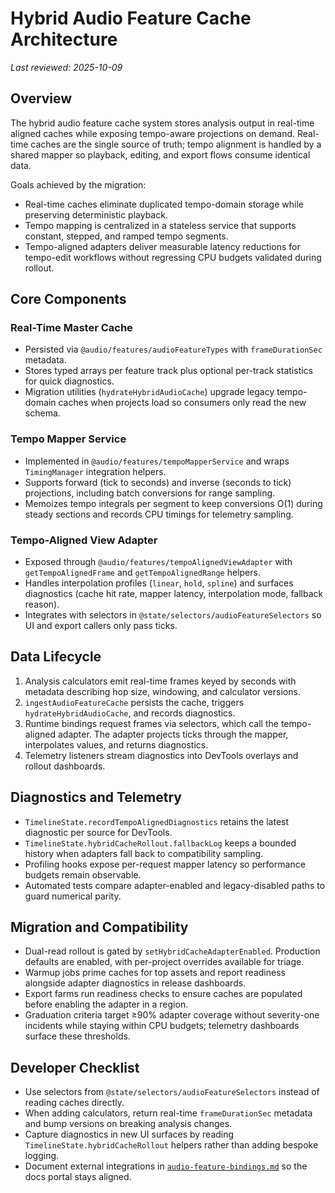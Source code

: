 # Hybrid Audio Feature Cache Architecture

_Last reviewed: 2025-10-09_

## Overview

The hybrid audio feature cache system stores analysis output in real-time aligned caches while
exposing tempo-aware projections on demand. Real-time caches are the single source of truth; tempo
alignment is handled by a shared mapper so playback, editing, and export flows consume identical
data.

Goals achieved by the migration:

- Real-time caches eliminate duplicated tempo-domain storage while preserving deterministic playback.
- Tempo mapping is centralized in a stateless service that supports constant, stepped, and ramped
  tempo segments.
- Tempo-aligned adapters deliver measurable latency reductions for tempo-edit workflows without
  regressing CPU budgets validated during rollout.

## Core Components

### Real-Time Master Cache

- Persisted via `@audio/features/audioFeatureTypes` with `frameDurationSec` metadata.
- Stores typed arrays per feature track plus optional per-track statistics for quick diagnostics.
- Migration utilities (`hydrateHybridAudioCache`) upgrade legacy tempo-domain caches when projects load
  so consumers only read the new schema.

### Tempo Mapper Service

- Implemented in `@audio/features/tempoMapperService` and wraps `TimingManager` integration helpers.
- Supports forward (tick to seconds) and inverse (seconds to tick) projections, including batch
  conversions for range sampling.
- Memoizes tempo integrals per segment to keep conversions O(1) during steady sections and records CPU
  timings for telemetry sampling.

### Tempo-Aligned View Adapter

- Exposed through `@audio/features/tempoAlignedViewAdapter` with `getTempoAlignedFrame` and
  `getTempoAlignedRange` helpers.
- Handles interpolation profiles (`linear`, `hold`, `spline`) and surfaces diagnostics (cache hit rate,
  mapper latency, interpolation mode, fallback reason).
- Integrates with selectors in `@state/selectors/audioFeatureSelectors` so UI and export callers only
  pass ticks.

## Data Lifecycle

1. Analysis calculators emit real-time frames keyed by seconds with metadata describing hop size,
   windowing, and calculator versions.
2. `ingestAudioFeatureCache` persists the cache, triggers `hydrateHybridAudioCache`, and records
   diagnostics.
3. Runtime bindings request frames via selectors, which call the tempo-aligned adapter. The adapter
   projects ticks through the mapper, interpolates values, and returns diagnostics.
4. Telemetry listeners stream diagnostics into DevTools overlays and rollout dashboards.

## Diagnostics and Telemetry

- `TimelineState.recordTempoAlignedDiagnostics` retains the latest diagnostic per source for DevTools.
- `TimelineState.hybridCacheRollout.fallbackLog` keeps a bounded history when adapters fall back to
  compatibility sampling.
- Profiling hooks expose per-request mapper latency so performance budgets remain observable.
- Automated tests compare adapter-enabled and legacy-disabled paths to guard numerical parity.

## Migration and Compatibility

- Dual-read rollout is gated by `setHybridCacheAdapterEnabled`. Production defaults are enabled, with
  per-project overrides available for triage.
- Warmup jobs prime caches for top assets and report readiness alongside adapter diagnostics in
  release dashboards.
- Export farms run readiness checks to ensure caches are populated before enabling the adapter in a
  region.
- Graduation criteria target ≥90% adapter coverage without severity-one incidents while staying within
  CPU budgets; telemetry dashboards surface these thresholds.

## Developer Checklist

- Use selectors from `@state/selectors/audioFeatureSelectors` instead of reading caches directly.
- When adding calculators, return real-time `frameDurationSec` metadata and bump versions on breaking
  analysis changes.
- Capture diagnostics in new UI surfaces by reading `TimelineState.hybridCacheRollout` helpers rather
  than adding bespoke logging.
- Document external integrations in [`audio-feature-bindings.md`](./audio-feature-bindings.md) so the
  docs portal stays aligned.
